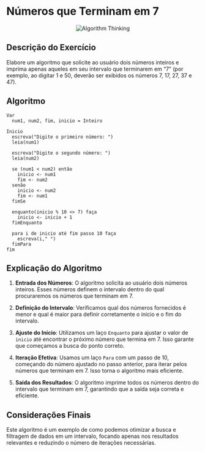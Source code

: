 # Números que Terminam em 7

<p align="center">
<img src="https://media0.giphy.com/media/v1.Y2lkPTc5MGI3NjExdjR0d2pvcjIzNG5pOTNxaWhsM3M0NmRkNnRsN3BsNGJwaDMzNm5nNiZlcD12MV9pbnRlcm5hbF9naWZfYnlfaWQmY3Q9Zw/xT9IgFgtB7U5MmugBq/giphy.webp" alt="Algorithm Thinking">
</p>

## Descrição do Exercício

Elabore um algoritmo que solicite ao usuário dois números inteiros e imprima apenas aqueles em seu intervalo que terminarem em “7” (por exemplo, ao digitar 1 e 50, deverão ser exibidos os números 7, 17, 27, 37 e 47).

## Algoritmo

```
Var
  num1, num2, fim, inicio = Inteiro

Inicio
  escreva("Digite o primeiro número: ")
  leia(num1)

  escreva("Digite o segundo número: ")
  leia(num2)

  se (num1 < num2) então
    inicio <- num1
    fim <- num2
  senão
    inicio <- num2
    fim <- num1
  fimSe

  enquanto(inicio % 10 <> 7) faça
    inicio <- inicio + 1
  fimEnquanto

  para i de inicio até fim passo 10 faça
    escreva(i," ")
  fimPara
fim

```

## Explicação do Algoritmo

1. **Entrada dos Números**: O algoritmo solicita ao usuário dois números inteiros. Esses números definem o intervalo dentro do qual procuraremos os números que terminam em 7.

2. **Definição do Intervalo**: Verificamos qual dos números fornecidos é menor e qual é maior para definir corretamente o início e o fim do intervalo.

3. **Ajuste do Início**: Utilizamos um laço `Enquanto` para ajustar o valor de `inicio` até encontrar o próximo número que termina em 7. Isso garante que começamos a busca do ponto correto.

4. **Iteração Efetiva**: Usamos um laço `Para` com um passo de 10, começando do número ajustado no passo anterior, para iterar pelos números que terminam em 7. Isso torna o algoritmo mais eficiente.

5. **Saída dos Resultados**: O algoritmo imprime todos os números dentro do intervalo que terminam em 7, garantindo que a saída seja correta e eficiente.

## Considerações Finais

Este algoritmo é um exemplo de como podemos otimizar a busca e filtragem de dados em um intervalo, focando apenas nos resultados relevantes e reduzindo o número de iterações necessárias.
